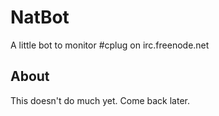 # NatBot

A little bot to monitor #cplug on irc.freenode.net

## About

This doesn't do much yet. Come back later.


